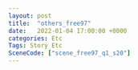 ```yaml
---
layout: post
title:  "others_free97"
date:   2022-01-04 17:00:00 +0000
categories: Etc
Tags: Story Etc
SceneCode: ["scene_free97_q1_s20"]
---
```

